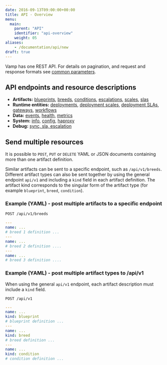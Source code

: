 ```yaml
---
date: 2016-09-13T09:00:00+00:00
title: API - Overview
menu:
  main:
    parent: "API"
    identifier: "api-overview"
    weight: 05
aliases:
    - /documentation/api/new
draft: true
---
```


Vamp has one REST API. For details on pagination, and request and response formats see [common parameters](/documentation/api/v9.9.9/api-common-parameters).

## API endpoints and resource descriptions

* **Artifacts:** [blueprints](/documentation/api/v9.9.9/api-blueprints), [breeds](/documentation/api/v9.9.9/api-breeds), [conditions](/documentation/api/v9.9.9/api-conditions), [escalations](/documentation/api/v9.9.9/api-escalations), [scales](/documentation/api/v9.9.9/api-scales), [slas]()
* **Runtime entities:** [deployments](/documentation/api/v9.9.9/api-deployments), [deployment scales](), [deployment SLAs](), [gateways](/documentation/api/v9.9.9/api-gateways), [workflows](/documentation/api/v9.9.9/api-workflows)  
* **Data:** [events](/documentation/api/v9.9.9/api-events), [health](), [metrics]()
* **System:** [info](/documentation/api/v9.9.9/api-info), [config](/documentation/api/v9.9.9/api-config), [haproxy](/documentation/api/v9.9.9/api-haproxy)
* **Debug:** [sync, sla, escalation](/documentation/api/v9.9.9/api-debug)

## Send multiple resources

It is possible to `POST`, `PUT` or `DELETE` YAML or JSON documents containing more than one artifact definition.

Similar artifacts can be sent to a specific endpoint, such as `/api/v1/breeds`. Different artifact types can also be sent together by using the general endpoint `api/v1` and including a `kind` field in each artifact definition. The artifact kind corresponds to the singular form of the artifact type (for example `blueprint`, `breed`, `condition`).

### Example (YAML) - post multiple artifacts to a specific endpoint 

`POST /api/v1/breeds`

```yaml
---
name: ...
# breed 1 definition ...
---
name: ...
# breed 2 definition ....
---
name: ...
# breed 3 definition ....
```

### Example (YAML) - post multiple artifact types to /api/v1
When using the general `api/v1` endpoint, each artifact description  must include a `kind` field.

`POST /api/v1`

```yaml
---
name: ...
kind: blueprint
# blueprint definition ...
---
name: ...
kind: breed
# breed definition ...
---
name: ...
kind: condition
# condition definition ...
```
